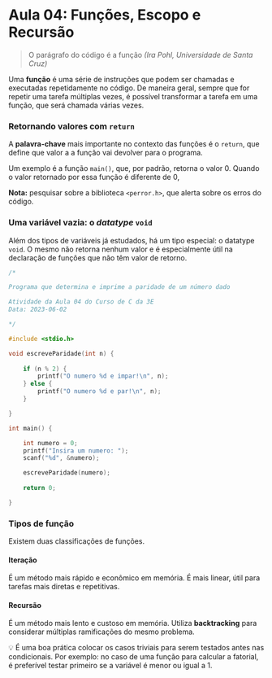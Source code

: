# Aula 04: Funções, Escopo e Recursão

> O parágrafo do código é a função
*(Ira Pohl, Universidade de Santa Cruz)*
> 

Uma **função** é uma série de instruções que podem ser chamadas e executadas repetidamente no código. De maneira geral, sempre que for repetir uma tarefa múltiplas vezes, é possível transformar a tarefa em uma função, que será chamada várias vezes.

### Retornando valores com `return`

A **********palavra-chave********** mais importante no contexto das funções é o `return`, que define que valor a a função vai devolver para o programa.

Um exemplo é a função `main()`, que, por padrão, retorna o valor 0. Quando o valor retornado por essa função é diferente de 0,

**********Nota:********** pesquisar sobre a biblioteca `<perror.h>`, que alerta sobre os erros do código.

### Uma variável vazia: o *datatype* `void`

Além dos tipos de variáveis já estudados, há um tipo especial: o datatype `void`. O mesmo não retorna nenhum valor e é especialmente útil na declaração de funções que não têm valor de retorno.

```c
/*

Programa que determina e imprime a paridade de um número dado

Atividade da Aula 04 do Curso de C da 3E
Data: 2023-06-02

*/

#include <stdio.h>

void escreveParidade(int n) {
	
	if (n % 2) {
		printf("O numero %d e impar!\n", n);
	} else {
		printf("O numero %d e par!\n", n);
	}

}

int main() {

	int numero = 0;
	printf("Insira um numero: ");
	scanf("%d", &numero);

	escreveParidade(numero);
	
	return 0;

}
```

### Tipos de função

Existem duas classificações de funções.

#### Iteração

É um método mais rápido e econômico em memória. É mais linear, útil para tarefas mais diretas e repetitivas.

#### Recursão

É um método mais lento e custoso em memória. Utiliza ************backtracking************ para considerar múltiplas ramificações do mesmo problema.

<aside>
💡 É uma boa prática colocar os casos triviais para serem testados antes nas condicionais. Por exemplo: no caso de uma função para calcular a fatorial, é preferível testar primeiro se a variável é menor ou igual a 1.
</aside>